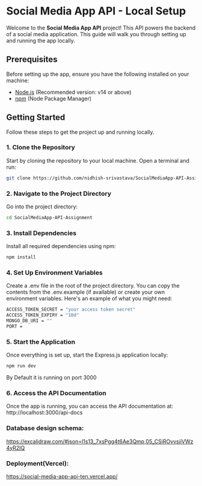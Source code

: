 # Social Media App API - Local Setup

Welcome to the **Social Media App API** project! This API powers the backend of a social media application. This guide will walk you through setting up and running the app locally.

## Prerequisites

Before setting up the app, ensure you have the following installed on your machine:

- [Node.js](https://nodejs.org/) (Recommended version: v14 or above)
- [npm](https://www.npmjs.com/) (Node Package Manager)

## Getting Started

Follow these steps to get the project up and running locally.

### 1. Clone the Repository

Start by cloning the repository to your local machine. Open a terminal and run:

```bash
git clone https://github.com/nidhish-srivastava/SocialMediaApp-API-Assignment.git
```

### 2. Navigate to the Project Directory
Go into the project directory:
```bash
cd SocialMediaApp-API-Assignment
```

### 3. Install Dependencies
Install all required dependencies using npm:
```bash
npm install
```

### 4. Set Up Environment Variables
Create a .env file in the root of the project directory. You can copy the contents from the .env.example (if available) or create your own environment variables. Here's an example of what you might need:
```bash
ACCESS_TOKEN_SECRET = "your access token secret"
ACCESS_TOKEN_EXPIRY = "10d"
MONGO_DB_URI = ""
PORT = 
```

### 5. Start the Application
Once everything is set up, start the Express.js application locally:
```bash
npm run dev
```
By Default it is running on port 3000

### 6. Access the API Documentation
Once the app is running, you can access the API documentation at:
http://localhost:3000/api-docs

### Database design schema:
https://excalidraw.com/#json=l1s13_7xsPgg4t6Ae3Qmp,05_CSiROvvsjiVWz4yR2IQ

### Deployment(Vercel):
 https://social-media-app-api-ten.vercel.app/